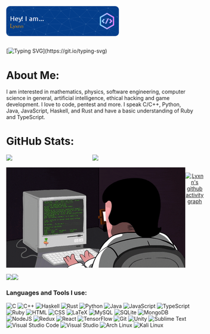 <div align="center" dir="auto" style="display: flex; flex-direction: row;">
 <img class="img" style="height: auto; width: 60%;" src="mainHeader.png" />
</div>
</br>

[![Typing SVG](https://readme-typing-svg.demolab.com?font=Fira+Code&weight=500&size=25&duration=3000&pause=1000&color=043E8B&vCenter=true&width=435&lines=Always+studying%2C;Always+learning+new+things!)](https://git.io/typing-svg)

<h1>About Me:</h1>
I am interested in mathematics, physics, software engineering, computer science in general, artificial intelligence, ethical hacking and game development. I love to code, pentest and more. I speak C/C++, Python, Java, JavaScript, Haskell, and Rust and have a basic understanding of Ruby and TypeScript.

<h1>GitHub Stats:</h1>
<div align="center" dir="auto" style="display: flex; flex-direction: row;">
 <img class="img" style="height: auto; width: 45%;" src="https://github-readme-stats.vercel.app/api?username=Lyxnn10&show_icons=true&theme=transparent" />
 &nbsp;
 <img class="img" style="height: auto; width: 45%;" src="http://github-readme-streak-stats.herokuapp.com?user=Lyxnn10&theme=tokyonight_duo" />
</div>

 </br>
 
<div align="center" dir="auto" style="display: flex; flex-direction: row;">
 <img class="img" style="height: auto; width: 100%;" src="img.gif" />

 </br>
 </br>
 
[![Lyxnn's github activity graph](https://github-readme-activity-graph.cyclic.app/graph?username=Lyxnn10&theme=react-dark)](https://github.com/ashutosh00710/github-readme-activity-graph)
</div>

</br>

<div align="center" dir="auto" style="display: flex; flex-direction: row;">
 <img class="img" style="height: auto" src="https://github-readme-stats.vercel.app/api/top-langs/?username=Lyxnn10&layout=center&theme=transparent" />

</br>

 <img class="img" style="height: auto" src="https://profile-counter.glitch.me/Lyxnn10/count.svg" />
</div>

  
<h3 align="left">Languages and Tools I use:</h3>

![C](https://img.shields.io/badge/c-%2300599C.svg?style=for-the-badge&logo=c&logoColor=white)
![C++](https://img.shields.io/badge/c++-%2300599C.svg?style=for-the-badge&logo=c%2B%2B&logoColor=white)
![Haskell](https://img.shields.io/badge/Haskell-5e5086?style=for-the-badge&logo=haskell&logoColor=white)
![Rust](https://img.shields.io/badge/rust-%23000000.svg?style=for-the-badge&logo=rust&logoColor=white)
![Python](https://img.shields.io/badge/python-3670A0?style=for-the-badge&logo=python&logoColor=ffdd54)
![Java](https://img.shields.io/badge/java-%23ED8B00.svg?style=for-the-badge&logo=java&logoColor=white)
![JavaScript](https://img.shields.io/badge/javascript-%23323330.svg?style=for-the-badge&logo=javascript&logoColor=%23F7DF1E)
![TypeScript](https://img.shields.io/badge/typescript-%23007ACC.svg?style=for-the-badge&logo=typescript&logoColor=white)
![Ruby](https://img.shields.io/badge/ruby-%23CC342D.svg?style=for-the-badge&logo=ruby&logoColor=white)
![HTML](https://img.shields.io/badge/HTML-239120?style=for-the-badge&logo=html5&logoColor=white)
![CSS](https://img.shields.io/badge/CSS-239120?&style=for-the-badge&logo=css3&logoColor=white)
![LaTeX](https://img.shields.io/badge/latex-%23008080.svg?style=for-the-badge&logo=latex&logoColor=white)
![MySQL](https://img.shields.io/badge/MySQL-00000F?style=for-the-badge&logo=mysql&logoColor=white)
![SQLite](https://img.shields.io/badge/SQLite-07405E?style=for-the-badge&logo=sqlite&logoColor=white)
![MongoDB](https://img.shields.io/badge/MongoDB-%234ea94b.svg?style=for-the-badge&logo=mongodb&logoColor=white)
![NodeJS](https://img.shields.io/badge/node.js-6DA55F?style=for-the-badge&logo=node.js&logoColor=white)
![Redux](https://img.shields.io/badge/Redux-593D88?style=for-the-badge&logo=redux&logoColor=white)
![React](https://img.shields.io/badge/React-20232A?style=for-the-badge&logo=react&logoColor=61DAFB)
![TensorFlow](https://img.shields.io/badge/TensorFlow-%23FF6F00.svg?style=for-the-badge&logo=TensorFlow&logoColor=white)
![Git](https://img.shields.io/badge/git-%23F05033.svg?style=for-the-badge&logo=git&logoColor=white)
![Unity](https://img.shields.io/badge/unity-%23000000.svg?style=for-the-badge&logo=unity&logoColor=white)
![Sublime Text](https://img.shields.io/badge/sublime_text-%23575757.svg?style=for-the-badge&logo=sublime-text&logoColor=important)
![Visual Studio Code](https://img.shields.io/badge/Visual%20Studio%20Code-0078d7.svg?style=for-the-badge&logo=visual-studio-code&logoColor=white)
![Visual Studio](https://img.shields.io/badge/Visual%20Studio-5C2D91.svg?style=for-the-badge&logo=visual-studio&logoColor=white)
![Arch Linux](https://img.shields.io/badge/Arch_Linux-1793D1?style=for-the-badge&logo=arch-linux&logoColor=white)
![Kali Linux](https://img.shields.io/badge/Kali_Linux-557C94?style=for-the-badge&logo=kali-linux&logoColor=white)

